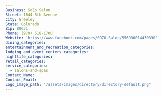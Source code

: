 ```yaml
---
Business: SoZo Salon
Street: 1644 8th Avenue
City: Greeley
State: Colorado
Zip: 80631
Phone: (970) 518-1700
Website: 'https://www.facebook.com/pages/SOZO-Salon/556930014430330'
dining_categories:
entertainment_and_recreation_categories:
lodging_and_event_centers_categories:
nightlife_categories:
retail_categories:
service_categories:
  - salons-and-spas
Contact_Name:
Contact_Email:
Logo_image_path: "/assets/images/directory/directory-default.png"
---
```



